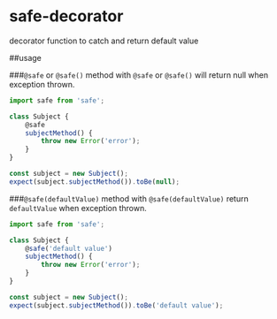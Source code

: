 # safe-decorator
decorator function to catch and return default value

##usage

###`@safe` or `@safe()`
method with `@safe` or `@safe()` will return null when exception thrown. 

```javascript
import safe from 'safe';

class Subject {
    @safe
    subjectMethod() {
        throw new Error('error');
    }
}

const subject = new Subject();
expect(subject.subjectMethod()).toBe(null);
```

###`@safe(defaultValue)`
method with `@safe(defaultValue)` return `defaultValue` when exception thrown. 

```javascript
import safe from 'safe';

class Subject {
    @safe('default value')
    subjectMethod() {
        throw new Error('error');
    }
}

const subject = new Subject();
expect(subject.subjectMethod()).toBe('default value');
```

